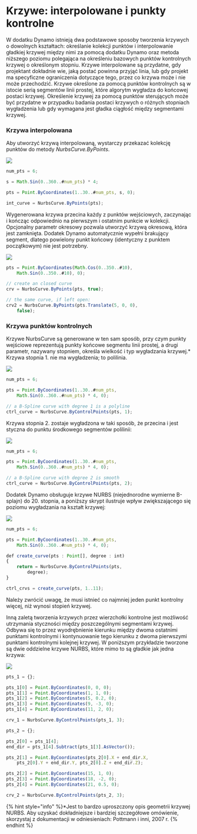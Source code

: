 # Krzywe: interpolowane i punkty kontrolne

W dodatku Dynamo istnieją dwa podstawowe sposoby tworzenia krzywych o dowolnych kształtach: określanie kolekcji punktów i interpolowanie gładkiej krzywej między nimi za pomocą dodatku Dynamo oraz metoda niższego poziomu polegająca na określeniu bazowych punktów kontrolnych krzywej o określonym stopniu. Krzywe interpolowane są przydatne, gdy projektant dokładnie wie, jaką postać powinna przyjąć linia, lub gdy projekt ma specyficzne ograniczenia dotyczące tego, przez co krzywa może i nie może przechodzić. Krzywe określone za pomocą punktów kontrolnych są w istocie serią segmentów linii prostej, które algorytm wygładza do końcowej postaci krzywej. Określenie krzywej za pomocą punktów sterujących może być przydatne w przypadku badania postaci krzywych o różnych stopniach wygładzenia lub gdy wymagana jest gładka ciągłość między segmentami krzywej.

### Krzywa interpolowana

Aby utworzyć krzywą interpolowaną, wystarczy przekazać kolekcję punktów do metody _NurbsCurve.ByPoints_.

![](../images/8-2/4/Curves\_01.png)

```js
num_pts = 6;

s = Math.Sin(0..360..#num_pts) * 4;

pts = Point.ByCoordinates(1..30..#num_pts, s, 0);

int_curve = NurbsCurve.ByPoints(pts);
```

Wygenerowana krzywa przecina każdy z punktów wejściowych, zaczynając i kończąc odpowiednio na pierwszym i ostatnim punkcie w kolekcji. Opcjonalny parametr okresowy pozwala utworzyć krzywą okresową, która jest zamknięta. Dodatek Dynamo automatycznie wypełni brakujący segment, dlatego powielony punkt końcowy (identyczny z punktem początkowym) nie jest potrzebny.

![](../images/8-2/4/Curves\_02.png)

```js
pts = Point.ByCoordinates(Math.Cos(0..350..#10),
    Math.Sin(0..350..#10), 0);

// create an closed curve
crv = NurbsCurve.ByPoints(pts, true);

// the same curve, if left open:
crv2 = NurbsCurve.ByPoints(pts.Translate(5, 0, 0),
    false);
```

### Krzywa punktów kontrolnych

Krzywe NurbsCurve są generowane w ten sam sposób, przy czym punkty wejściowe reprezentują punkty końcowe segmentu linii prostej, a drugi parametr, nazywany stopniem, określa wielkość i typ wygładzania krzywej.* Krzywa stopnia 1\. nie ma wygładzenia; to polilinia.

![](../images/8-2/4/Curves\_03.png)

```js
num_pts = 6;

pts = Point.ByCoordinates(1..30..#num_pts,
    Math.Sin(0..360..#num_pts) * 4, 0);

// a B-Spline curve with degree 1 is a polyline
ctrl_curve = NurbsCurve.ByControlPoints(pts, 1);
```

Krzywa stopnia 2\. zostaje wygładzona w taki sposób, że przecina i jest styczna do punktu środkowego segmentów polilinii:

![](../images/8-2/4/Curves\_04.png)

```js
num_pts = 6;

pts = Point.ByCoordinates(1..30..#num_pts,
    Math.Sin(0..360..#num_pts) * 4, 0);

// a B-Spline curve with degree 2 is smooth
ctrl_curve = NurbsCurve.ByControlPoints(pts, 2);
```

Dodatek Dynamo obsługuje krzywe NURBS (niejednorodne wymierne B-splajn) do 20\. stopnia, a poniższy skrypt ilustruje wpływ zwiększającego się poziomu wygładzania na kształt krzywej:

![](../images/8-2/4/Curves\_05.png)

```js
num_pts = 6;

pts = Point.ByCoordinates(1..30..#num_pts,
    Math.Sin(0..360..#num_pts) * 4, 0);

def create_curve(pts : Point[], degree : int)
{
	return = NurbsCurve.ByControlPoints(pts,
        degree);
}

ctrl_crvs = create_curve(pts, 1..11);
```

Należy zwrócić uwagę, że musi istnieć co najmniej jeden punkt kontrolny więcej, niż wynosi stopień krzywej.

Inną zaletą tworzenia krzywych przez wierzchołki kontrolne jest możliwość utrzymania styczności między poszczególnymi segmentami krzywej. Odbywa się to przez wyodrębnienie kierunku między dwoma ostatnimi punktami kontrolnymi i kontynuowanie tego kierunku z dwoma pierwszymi punktami kontrolnymi kolejnej krzywej. W poniższym przykładzie tworzone są dwie oddzielne krzywe NURBS, które mimo to są gładkie jak jedna krzywa:

![](../images/8-2/4/Curves\_06.png)

```js
pts_1 = {};

pts_1[0] = Point.ByCoordinates(0, 0, 0);
pts_1[1] = Point.ByCoordinates(1, 1, 0);
pts_1[2] = Point.ByCoordinates(5, 0.2, 0);
pts_1[3] = Point.ByCoordinates(9, -3, 0);
pts_1[4] = Point.ByCoordinates(11, 2, 0);

crv_1 = NurbsCurve.ByControlPoints(pts_1, 3);

pts_2 = {};

pts_2[0] = pts_1[4];
end_dir = pts_1[4].Subtract(pts_1[3].AsVector());

pts_2[1] = Point.ByCoordinates(pts_2[0].X + end_dir.X,
    pts_2[0].Y + end_dir.Y, pts_2[0].Z + end_dir.Z);

pts_2[2] = Point.ByCoordinates(15, 1, 0);
pts_2[3] = Point.ByCoordinates(18, -2, 0);
pts_2[4] = Point.ByCoordinates(21, 0.5, 0);

crv_2 = NurbsCurve.ByControlPoints(pts_2, 3);
```

{% hint style="info" %}*Jest to bardzo uproszczony opis geometrii krzywej NURBS. Aby uzyskać dokładniejsze i bardziej szczegółowe omówienie, skorzystaj z dokumentacji w odniesieniach: Pottmann i inni, 2007 r. {% endhint %}
